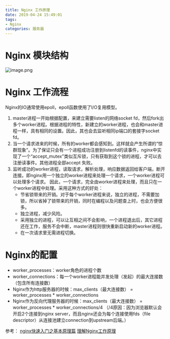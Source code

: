 ```yaml
---
title: Nginx 工作原理
date: 2019-04-24 15:49:01
tags:
- Nginx
categories: 服务器
---
```

# Nginx 模块结构
![image.png](https://upload-images.jianshu.io/upload_images/14827444-b1321442e1909834.png?imageMogr2/auto-orient/strip%7CimageView2/2/w/1240)

# Nginx 工作流程
Nginx的IO通常使用epoll，epoll函数使用了I/O复用模型。
1. master进程一开始根据配置，来建立需要listen的网络socket fd，然后fork出多个worker进程。根据进程的特性，新建立的worker进程，也会和master进程一样，具有相同的设置。因此，其也会去监听相同ip端口的套接字socket fd。
2. 当一个请求进来的时候，所有的worker都会感知到。这样就会产生所谓的“惊群现象”。为了保证只会有一个进程成功注册到listenfd的读事件，nginx中实现了一个“accept_mutex”类似互斥锁，只有获取到这个锁的进程，才可以去注册读事件。其他进程全部accept 失败。
3. 监听成功的worker进程，读取请求，解析处理，响应数据返回给客户端，断开连接。即nginx用一个独立的worker进程来处理一个请求，一个worker进程可以处理多个请求。
因此，一个请求，完全由worker进程来处理，而且只在一个worker进程中处理。采用这种方式的好处：
    - 节省锁带来的开销。对于每个worker进程来说，独立的进程，不需要加锁，所以省掉了锁带来的开销，同时在编程以及问题查上时，也会方便很多。
    - 独立进程，减少风险。
    - 采用独立的进程，可以让互相之间不会影响，一个进程退出后，其它进程还在工作，服务不会中断，master进程则很快重新启动新的worker进程。
    - 在一次请求里无需进程切换。

# Nginx的配置
- worker_processes：worker角色的进程个数
- worker_connections：每一个worker进程能并发处理（发起）的最大连接数（包含所有连接数）
- Nginx作为http服务器的时候：max_clients（最大连接数） = worker_processes * worker_connections
- Nginx作为反向代理服务器的时候：max_clients（最大连接数） = worker_processes * worker_connections/4 （/4原因：因为浏览器默认会开启2个连接到nginx server，而且nginx还会为每个连接使用fds（file descriptor）从连接池建立connection到upstream后端。）


参考：
[nginx快速入门之基本原理篇](https://zhuanlan.zhihu.com/p/31196264)
[理解Nginx工作原理](https://www.jianshu.com/p/6215e5d24553)